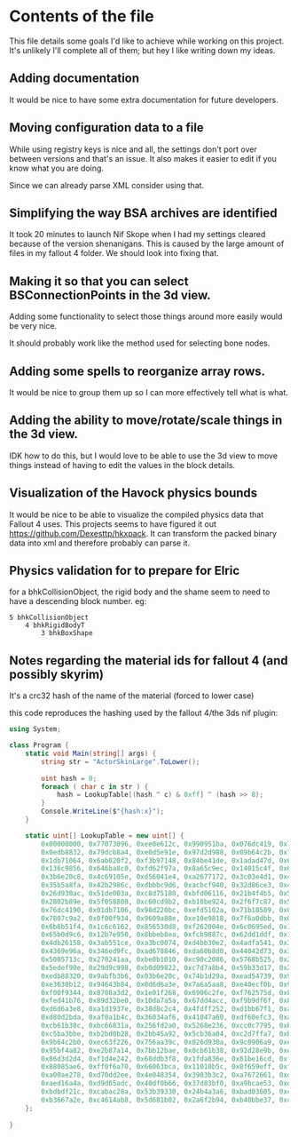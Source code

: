 # Contents of the file
This file details some goals I'd like to achieve while working on this project.
It's unlikely I'll complete all of them; but hey I like writing down my ideas.

## Adding documentation
It would be nice to have some extra documentation for future developers.

## Moving configuration data to a file
While using registry keys is nice and all, the settings don't port over between
versions and that's an issue. It also makes it easier to edit if you know what
you are doing.

Since we can already parse XML consider using that.

## Simplifying the way BSA archives are identified
It took 20 minutes to launch Nif Skope when I had my settings cleared because of
the version shenanigans. This is caused by the large amount of files in my
fallout 4 folder. We should look into fixing that.

## Making it so that you can select BSConnectionPoints in the 3d view.
Adding some functionality to select those things around more easily would be very nice.

It should probably work like the method used for selecting bone nodes.

## Adding some spells to reorganize array rows.
It would be nice to group them up so I can more effectively tell what is what.

## Adding the ability to move/rotate/scale things in the 3d view.
IDK how to do this, but I would love to be able to use the 3d view to move things
instead of having to edit the values in the block details.

## Visualization of the Havock physics bounds
It would be nice to be able to visualize the compiled physics data that Fallout 4 uses.
This projects seems to have figured it out https://github.com/Dexesttp/hkxpack.
It can transform the packed binary data into xml and therefore probably can parse it.

## Physics validation for to prepare for Elric
for a bhkCollisionObject, the rigid body and the shame seem to need to have a descending block number.
eg:
```
5 bhkCollisionObject
	4 bhkRigidBodyT
		3 bhkBoxShape
```

## Notes regarding the material ids for fallout 4 (and possibly skyrim)
It's a crc32 hash of the name of the material (forced to lower case)

this code reproduces the hashing used by the fallout 4/the 3ds nif plugin:
```csharp
using System;

class Program {
    static void Main(string[] args) {
        string str = "ActorSkinLarge".ToLower();
      
        uint hash = 0;
        foreach ( char c in str ) {
            hash = LookupTable[(hash ^ c) & 0xff] ^ (hash >> 8);
        }
        Console.WriteLine($"{hash:x}");
    }

    static uint[] LookupTable = new uint[] {
        0x00000000, 0x77073096, 0xee0e612c, 0x990951ba, 0x076dc419, 0x706af48f, 0xe963a535, 0x9e6495a3,
        0x0edb8832, 0x79dcb8a4, 0xe0d5e91e, 0x97d2d988, 0x09b64c2b, 0x7eb17cbd, 0xe7b82d07, 0x90bf1d91,
        0x1db71064, 0x6ab020f2, 0xf3b97148, 0x84be41de, 0x1adad47d, 0x6ddde4eb, 0xf4d4b551, 0x83d385c7,
        0x136c9856, 0x646ba8c0, 0xfd62f97a, 0x8a65c9ec, 0x14015c4f, 0x63066cd9, 0xfa0f3d63, 0x8d080df5,
        0x3b6e20c8, 0x4c69105e, 0xd56041e4, 0xa2677172, 0x3c03e4d1, 0x4b04d447, 0xd20d85fd, 0xa50ab56b,
        0x35b5a8fa, 0x42b2986c, 0xdbbbc9d6, 0xacbcf940, 0x32d86ce3, 0x45df5c75, 0xdcd60dcf, 0xabd13d59,
        0x26d930ac, 0x51de003a, 0xc8d75180, 0xbfd06116, 0x21b4f4b5, 0x56b3c423, 0xcfba9599, 0xb8bda50f,
        0x2802b89e, 0x5f058808, 0xc60cd9b2, 0xb10be924, 0x2f6f7c87, 0x58684c11, 0xc1611dab, 0xb6662d3d,
        0x76dc4190, 0x01db7106, 0x98d220bc, 0xefd5102a, 0x71b18589, 0x06b6b51f, 0x9fbfe4a5, 0xe8b8d433,
        0x7807c9a2, 0x0f00f934, 0x9609a88e, 0xe10e9818, 0x7f6a0dbb, 0x086d3d2d, 0x91646c97, 0xe6635c01,
        0x6b6b51f4, 0x1c6c6162, 0x856530d8, 0xf262004e, 0x6c0695ed, 0x1b01a57b, 0x8208f4c1, 0xf50fc457,
        0x65b0d9c6, 0x12b7e950, 0x8bbeb8ea, 0xfcb9887c, 0x62dd1ddf, 0x15da2d49, 0x8cd37cf3, 0xfbd44c65,
        0x4db26158, 0x3ab551ce, 0xa3bc0074, 0xd4bb30e2, 0x4adfa541, 0x3dd895d7, 0xa4d1c46d, 0xd3d6f4fb,
        0x4369e96a, 0x346ed9fc, 0xad678846, 0xda60b8d0, 0x44042d73, 0x33031de5, 0xaa0a4c5f, 0xdd0d7cc9,
        0x5005713c, 0x270241aa, 0xbe0b1010, 0xc90c2086, 0x5768b525, 0x206f85b3, 0xb966d409, 0xce61e49f,
        0x5edef90e, 0x29d9c998, 0xb0d09822, 0xc7d7a8b4, 0x59b33d17, 0x2eb40d81, 0xb7bd5c3b, 0xc0ba6cad,
        0xedb88320, 0x9abfb3b6, 0x03b6e20c, 0x74b1d29a, 0xead54739, 0x9dd277af, 0x04db2615, 0x73dc1683,
        0xe3630b12, 0x94643b84, 0x0d6d6a3e, 0x7a6a5aa8, 0xe40ecf0b, 0x9309ff9d, 0x0a00ae27, 0x7d079eb1,
        0xf00f9344, 0x8708a3d2, 0x1e01f268, 0x6906c2fe, 0xf762575d, 0x806567cb, 0x196c3671, 0x6e6b06e7,
        0xfed41b76, 0x89d32be0, 0x10da7a5a, 0x67dd4acc, 0xf9b9df6f, 0x8ebeeff9, 0x17b7be43, 0x60b08ed5,
        0xd6d6a3e8, 0xa1d1937e, 0x38d8c2c4, 0x4fdff252, 0xd1bb67f1, 0xa6bc5767, 0x3fb506dd, 0x48b2364b,
        0xd80d2bda, 0xaf0a1b4c, 0x36034af6, 0x41047a60, 0xdf60efc3, 0xa867df55, 0x316e8eef, 0x4669be79,
        0xcb61b38c, 0xbc66831a, 0x256fd2a0, 0x5268e236, 0xcc0c7795, 0xbb0b4703, 0x220216b9, 0x5505262f,
        0xc5ba3bbe, 0xb2bd0b28, 0x2bb45a92, 0x5cb36a04, 0xc2d7ffa7, 0xb5d0cf31, 0x2cd99e8b, 0x5bdeae1d,
        0x9b64c2b0, 0xec63f226, 0x756aa39c, 0x026d930a, 0x9c0906a9, 0xeb0e363f, 0x72076785, 0x05005713,
        0x95bf4a82, 0xe2b87a14, 0x7bb12bae, 0x0cb61b38, 0x92d28e9b, 0xe5d5be0d, 0x7cdcefb7, 0x0bdbdf21,
        0x86d3d2d4, 0xf1d4e242, 0x68ddb3f8, 0x1fda836e, 0x81be16cd, 0xf6b9265b, 0x6fb077e1, 0x18b74777,
        0x88085ae6, 0xff0f6a70, 0x66063bca, 0x11010b5c, 0x8f659eff, 0xf862ae69, 0x616bffd3, 0x166ccf45,
        0xa00ae278, 0xd70dd2ee, 0x4e048354, 0x3903b3c2, 0xa7672661, 0xd06016f7, 0x4969474d, 0x3e6e77db,
        0xaed16a4a, 0xd9d65adc, 0x40df0b66, 0x37d83bf0, 0xa9bcae53, 0xdebb9ec5, 0x47b2cf7f, 0x30b5ffe9,
        0xbdbdf21c, 0xcabac28a, 0x53b39330, 0x24b4a3a6, 0xbad03605, 0xcdd70693, 0x54de5729, 0x23d967bf,
        0xb3667a2e, 0xc4614ab8, 0x5d681b02, 0x2a6f2b94, 0xb40bbe37, 0xc30c8ea1, 0x5a05df1b, 0x2d02ef8d
    };
  
}
```
